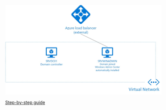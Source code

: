 

![overview](https://github.com/stijnv1/AzureWorkshop/raw/master/Docs/overviewDrawing.jpg)

[Step-by-step guide](https://github.com/stijnv1/AzureWorkshop/blob/master/Docs/howto.md)
